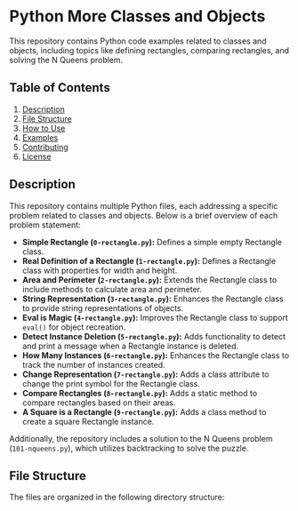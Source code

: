 # Python More Classes and Objects

This repository contains Python code examples related to classes and objects, including topics like defining rectangles, comparing rectangles, and solving the N Queens problem.

## Table of Contents

1. [Description](#description)
2. [File Structure](#file-structure)
3. [How to Use](#how-to-use)
4. [Examples](#examples)
5. [Contributing](#contributing)
6. [License](#license)

## Description

This repository contains multiple Python files, each addressing a specific problem related to classes and objects. Below is a brief overview of each problem statement:

- **Simple Rectangle (`0-rectangle.py`):** Defines a simple empty Rectangle class.
- **Real Definition of a Rectangle (`1-rectangle.py`):** Defines a Rectangle class with properties for width and height.
- **Area and Perimeter (`2-rectangle.py`):** Extends the Rectangle class to include methods to calculate area and perimeter.
- **String Representation (`3-rectangle.py`):** Enhances the Rectangle class to provide string representations of objects.
- **Eval is Magic (`4-rectangle.py`):** Improves the Rectangle class to support `eval()` for object recreation.
- **Detect Instance Deletion (`5-rectangle.py`):** Adds functionality to detect and print a message when a Rectangle instance is deleted.
- **How Many Instances (`6-rectangle.py`):** Enhances the Rectangle class to track the number of instances created.
- **Change Representation (`7-rectangle.py`):** Adds a class attribute to change the print symbol for the Rectangle class.
- **Compare Rectangles (`8-rectangle.py`):** Adds a static method to compare rectangles based on their areas.
- **A Square is a Rectangle (`9-rectangle.py`):** Adds a class method to create a square Rectangle instance.

Additionally, the repository includes a solution to the N Queens problem (`101-nqueens.py`), which utilizes backtracking to solve the puzzle.

## File Structure

The files are organized in the following directory structure:
